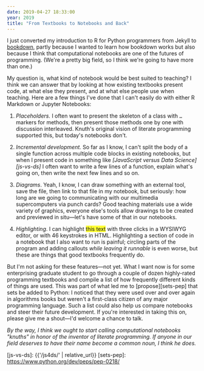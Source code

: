 ```yaml
---
date: 2019-04-27 18:33:00
year: 2019
title: "From Textbooks to Notebooks and Back"
---
```


I just converted my introduction to R for Python programmers from Jekyll to [bookdown][bookdown],
partly because I wanted to learn how bookdown works
but also because I think that computational notebooks are one of the futures of programming.
(We're a pretty big field, so I think we're going to have more than one.)

My question is, what kind of notebook would be best suited to teaching?
I think we can answer that by looking at how existing textbooks present code,
at what else they present,
and at what else people use when teaching.
Here are a few things I've done that I can't easily do with either R Markdown or Jupyter Notebooks:

1.  *Placeholders.*
    I often want to present the skeleton of a class with `…` markers for methods,
    then present those methods one by one with discussion interleaved.
    Knuth's original vision of literate programming supported this,
    but today's notebooks don't.

2.  *Incremental development.*
    So far as I know,
    I can't split the body of a single function across multiple code blocks in existing notebooks,
    but when I present code in something like *[JavaScript versus Data Science][js-vs-ds]*
    I often want to write a few lines of a function,
    explain what's going on,
    then write the next few lines and so on.

3.  *Diagrams*.
    Yeah, I know, I can draw something with an external tool,
    save the file,
    then link to that file in my notebook,
    but seriously:
    how long are we going to communicating with our multimedia supercomputers via punch cards?
    Good teaching materials use a wide variety of graphics,
    everyone else's tools allow drawings to be created and previewed in situ—let's have some of that in our notebooks.

4.  *Highlighting*.
    I can highlight <span style="background-color: #ffff33">this text</span> with three clicks in a WYSIWYG editor,
    or with 46 keystrokes in HTML.
    Highlighting a section of code in a notebook that I also want to run is painful;
    circling parts of the program and adding callouts *while leaving it runnable* is even worse,
    but these are things that good textbooks frequently do.

But I'm not asking for these features—not yet.
What I want now is for some enterprising graduate student to go through
a couple of  dozen highly-rated programming textbooks
and compile a list of how frequently different kinds of things are used.
This was part of what led me to [propose][sets-pep] that sets be added to Python:
I noticed that they were used over and over again in algorithms books
but weren't a first-class citizen of any major programming language.
Such a list could also help us compare notebooks and steer their future development.
If you're interested in taking this on,
please give me a shout—I'd welcome a chance to talk.

*By the way,
I think we ought to start calling computational notebooks "knuths"
in honor of the inventor of literate programming.
If anyone in our field deserves to have their name become a common noun,
I think he does.*

[bookdown]: https://bookdown.org/
[js-vs-ds]: {{'/js4ds/' | relative_url}}
[sets-pep]: https://www.python.org/dev/peps/pep-0218/

